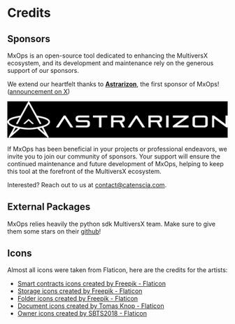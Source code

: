 # Credits

## Sponsors

MxOps is an open-source tool dedicated to enhancing the MultiversX ecosystem, and its development and maintenance rely on the generous support of our sponsors.

We extend our heartfelt thanks to **[Astrarizon](https://www.astrarizon.com)**, the first sponsor of MxOps! ([announcement on X](https://x.com/Astrarizon/status/1861791446099263552))

![Astrarizon logo](../_images/astrarizon_logo.png)

If MxOps has been beneficial in your projects or professional endeavors, we invite you to join our community of sponsors. Your support will ensure the continued maintenance and future development of MxOps, helping to keep this tool at the forefront of the MultiversX ecosystem.

Interested? Reach out to us at [contact@catenscia.com](mailto:contact@catenscia.com).

## External Packages

MxOps relies heavily the python sdk MultiversX team. Make sure to give them some stars
on their [github](https://github.com/multiversx/mx-sdk-py)!
  
## Icons

Almost all icons were taken from Flaticon, here are the credits for the artists:

- [Smart contracts icons created by Freepik - Flaticon](https://www.flaticon.com/free-icons/smart-contracts)
- [Storage icons created by Freepik - Flaticon](https://www.flaticon.com/free-icons/storage)
- [Folder icons created by Freepik - Flaticon](https://www.flaticon.com/free-icons/folder)
- [Document icons created by Tomas Knop - Flaticon](https://www.flaticon.com/free-icons/document)
- [Owner icons created by SBTS2018 - Flaticon](https://www.flaticon.com/free-icons/owner)
